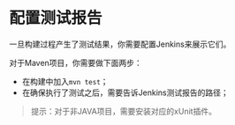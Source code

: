 # 配置测试报告

一旦构建过程产生了测试结果，你需要配置Jenkins来展示它们。

对于Maven项目，你需要做下面两步：
- 在构建中加入`mvn test`；
- 在确保执行了测试之后，需要告诉Jenkins测试报告的路径；

>提示：对于非JAVA项目，需要安装对应的xUnit插件。
